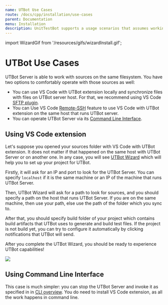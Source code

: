 ```yaml
---
name: UTBot Use Cases
route: /docs/cpp/installation/use-cases
parent: Documentation
menu: Installation
description: UnitTestBot supports a usage scenarios that assumes working with source code by **SSH** on a remote machine and a scenario with SFTP (or any other equivalent), that transfers files from a remote machine to local. 
---
```


import WizardGif from '/resources/gifs/wizardInstall.gif';

# UTBot Use Cases

UTBot Server is able to work with sources on the same filesystem. You have two options to comfortably operate with those sources as well:
* You can use VS Code with UTBot extension locally and synchronize files with files on UTBot server host. For that, we recommend using VS Code [SFTP plugin](https://marketplace.visualstudio.com/items?itemName=liximomo.sftp). 
* You can Use VS Code [Remote-SSH](https://code.visualstudio.com/docs/remote/ssh) feature to use VS Code with UTBot extension on the same host that runs UTBot server.
* You can operate UTBot Server via its [Command Line Interface](/docs/cpp/usage/cli).

## Using VS Code extension

Let's suppose you opened your sources folder with VS Code with UTBot extension. It does not matter if that happened on the same host with UTBot Server or on another one.
In any case, you will see [UTBot Wizard](/docs/cpp/usage/wizard) which will help you to set up your project for UTBot.

Firstly, it will ask for an IP and port to look for the UTBot Server. You can specify `localhost` if it is the same machine or an IP of the machine that runs UTBot Server.

Then, UTBot Wizard will ask for a path to look for sources, and you should specify a path on the host that runs UTBot Server. If you are on the same machine, then use your path, else use the path of the folder which you sync to.

After that, you should specify build folder of your project which contains build artifacts that UTBot uses to generate and build test files. If the project is not build yet, you can try to configure it automatically by clicking notifications that UTBot will send.

After you complete the UTBot Wizard, you should be ready to experience UTBot capabilities!

<img src={WizardGif} className="demoGif"/>

## Using Command Line Interface
This case is much simpler: you can stop the UTBot Server and invoke it as specified in in [CLI overview](/docs/cpp/usage/cli). You do need to install VS Code extension, as all the work happens in command line.

